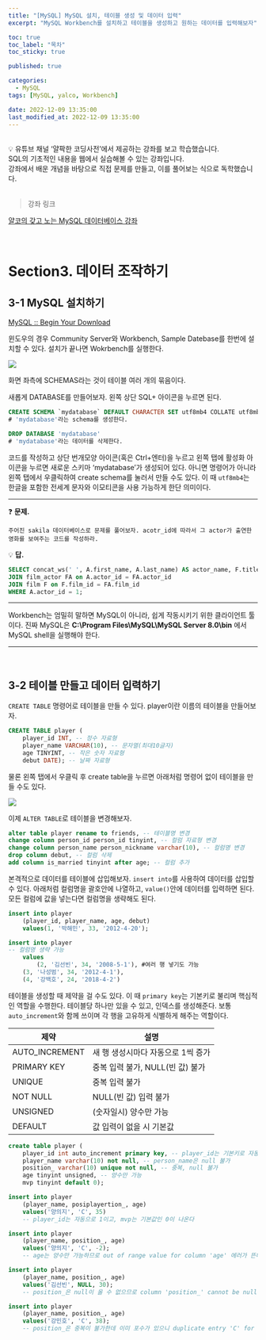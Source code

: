 ```yaml
---
title: "[MySQL] MySQL 설치, 테이블 생성 및 데이터 입력"
excerpt: "MySQL Workbench를 설치하고 테이블을 생성하고 원하는 데이터를 입력해보자"

toc: true
toc_label: "목차"
toc_sticky: true

published: true

categories:
  - MySQL
tags: [MySQL, yalco, Workbench]

date: 2022-12-09 13:35:00
last_modified_at: 2022-12-09 13:35:00
---
```


<br>

<div class="notice--primary" markdown="1">
💡 유튜브 채널 ‘얄팍한 코딩사전’에서 제공하는 강좌를 보고 학습했습니다. <br>
SQL의 기초적인 내용을 웹에서 실습해볼 수 있는 강좌입니다. <br>
강좌에서 배운 개념을 바탕으로 직접 문제를 만들고, 이를 풀어보는 식으로 독학했습니다.
</div>

<br>

> 강좌 링크

[얄코의 갖고 노는 MySQL 데이터베이스 강좌](https://www.yalco.kr/lectures/sql/)

<br>

# Section3. 데이터 조작하기

## 3-1 MySQL 설치하기

[MySQL :: Begin Your Download](https://dev.mysql.com/downloads/file/?id=510039)

윈도우의 경우 Community Server와 Workbench, Sample Datebase를 한번에 설치할 수 있다. 설치가 끝나면 Wokrbench를 실행한다.

<img src="https://user-images.githubusercontent.com/115082062/206624457-e3421791-761c-4250-81d5-efa66b07e6d8.jpg">

화면 좌측에 SCHEMAS라는 것이 테이블 여러 개의 묶음이다.

새롭게 DATABASE를 만들어보자. 왼쪽 상단 SQL+ 아이콘을 누르면 된다. 

```sql
CREATE SCHEMA `mydatabase` DEFAULT CHARACTER SET utf8mb4 COLLATE utf8mb4_general_ci 
# 'mydatabase'라는 schema를 생성한다.

DROP DATABASE 'mydatabase'
# 'mydatabase'라는 데이터를 삭제한다.
```

코드를 작성하고 상단 번개모양 아이콘(혹은 Ctrl+엔터)을 누르고 왼쪽 탭에 활성화 아이콘을 누르면 새로운 스키마 ‘mydatabase’가 생성되어 있다. 아니면 명령어가 아니라 왼쪽 탭에서 우클릭하여 create schema를 눌러서 만들 수도 있다. 이 때 `utf8mb4`는 한글을 포함한 전세계 문자와 이모티콘을 사용 가능하게 한단 의미이다.

---

❓ **문제.** 
```
주어진 sakila 데이터베이스로 문제를 풀어보자. acotr_id에 따라서 그 actor가 출연한 영화를 보여주는 코드를 작성하라.
```

💡 **답.**
```sql
SELECT concat_ws(' ', A.first_name, A.last_name) AS actor_name, F.title FROM actor A
JOIN film_actor FA on A.actor_id = FA.actor_id
JOIN film F on F.film_id = FA.film_id
WHERE A.actor_id = 1;
```

---

Workbench는 엄밀히 말하면 MySQL이 아니라, 쉽게 작동시키기 위한 클라이언트 툴이다. 진짜 MySQL은 **C:\Program Files\MySQL\MySQL Server 8.0\bin** 에서 MySQL shell을 실행해야 한다.

---

<br>

## 3-2 테이블 만들고 데이터 입력하기

`CREATE TABLE` 명령어로 테이블을 만들 수 있다. player이란 이름의 테이블을 만들어보자.

```sql
CREATE TABLE player (
	player_id INT, -- 정수 자료형
    player_name VARCHAR(10), -- 문자열(최대10글자)
    age TINYINT, -- 작은 숫자 자료형
    debut DATE); -- 날짜 자료형
```

물론 왼쪽 탭에서 우클릭 후 create table을 누르면 아래처럼 명령어 없이 테이블을 만들 수도 있다.

<img src="https://user-images.githubusercontent.com/115082062/206624319-68e83e59-ea5d-4d42-b4ee-e082f9ab875c.jpg">

이제 `ALTER TABLE`로 테이블을 변경해보자.

```sql
alter table player rename to friends, -- 테이블명 변경
change column person_id person_id tinyint, -- 컬럼 자료형 변경
change column person_name person_nickname varchar(10), -- 컬럼명 변경
drop column debut, -- 컬럼 삭제
add column is_married tinyint after age; -- 컬럼 추가
```

본격적으로 데이터를 테이블에 삽입해보자. `insert into`를 사용하여 데이터를 삽입할 수 있다. 아래처럼 컬럼명을 괄호안에 나열하고, `value()`안에 데이터를 입력하면 된다. 모든 컬럼에 값을 넣는다면 컬럼명을 생략해도 된다.

```sql
insert into player
	(player_id, player_name, age, debut)
    values(1, '박해민', 33, '2012-4-20');

insert into player
-- 컬럼명 생략 가능
	values
		(2, '김선빈', 34, '2008-5-1'), #여러 행 넣기도 가능
    (3, '나성범', 34, '2012-4-1'),
    (4, '강백호', 24, '2018-4-2')
```

테이블을 생성할 때 제약을 걸 수도 있다. 이 때 `primary key`는 기본키로 불리며 핵심적인 역할을 수행한다. 테이블당 하나만 있을 수 있고, 인덱스를 생성해준다. 보통 `auto_increment`와 함께 쓰이며 각 행을 고유하게 식별하게 해주는 역할이다.

| 제약 | 설명 |
| --- | --- |
| AUTO_INCREMENT | 새 행 생성시마다 자동으로 1씩 증가 |
| PRIMARY KEY | 중복 입력 불가, NULL(빈 값) 불가 |
| UNIQUE | 중복 입력 불가 |
| NOT NULL | NULL(빈 값) 입력 불가 |
| UNSIGNED | (숫자일시) 양수만 가능 |
| DEFAULT | 값 입력이 없을 시 기본값 |

```sql
create table player (
	player_id int auto_increment primary key, -- player_id는 기본키로 자동으로 1씩 증가하고 중복이나 null 불가
    player_name varchar(10) not null, -- person_name은 null 불가
    position_ varchar(10) unique not null, -- 중복, null 불가
    age tinyint unsigned, -- 양수만 가능
    mvp tinyint default 0);

insert into player
	(player_name, posiplayertion_, age)
    values('양의지', 'C', 35) 
    -- player_id는 자동으로 1이고, mvp는 기본값인 0이 나온다

insert into player
	(player_name, position_, age)
    values('양의지', 'C', -2);
    -- age는 양수만 가능하므로 out of range value for column 'age' 에러가 뜬다

insert into player
	(player_name, position_, age)
    values('김선빈', NULL, 30);
    -- position_은 null이 올 수 없으므로 column 'position_' cannot be null 에러가 뜬다

insert into player
	(player_name, position_, age)
    values('강민호', 'C', 38);
    -- position_은 중복이 불가한데 이미 포수가 있으니 duplicate entry 'C' for key~에러가 뜬다
```
<br>